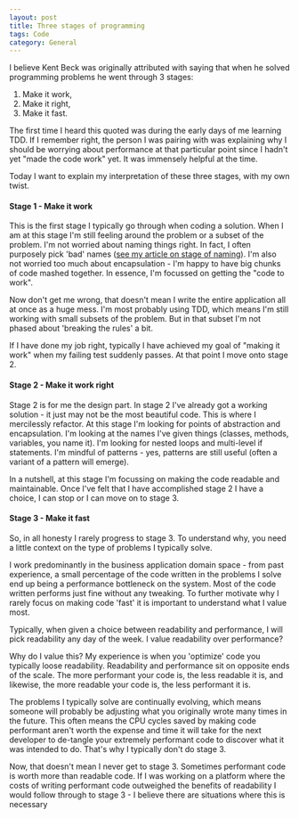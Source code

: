 ```yaml
---
layout: post
title: Three stages of programming
tags: Code
category: General
---
```


I believe Kent Beck was originally attributed with saying that when he solved programming problems he went through 3 stages:

1) Make it work,  
2) Make it right,  
3) Make it fast.  


The first time I heard this quoted was during the early days of me learning TDD. If I remember right, the person I was pairing with was explaining why I should be worrying about performance at that particular point since I hadn't yet "made the code work" yet. It was immensely helpful at the time.

Today I want to explain my interpretation of these three stages, with my own twist.

#### Stage 1 - Make it work 

This is the first stage I typically go through when coding a solution. When I am at this stage I'm still feeling around the problem or a subset of the problem. I'm not worried about naming things right. In fact, I often purposely pick 'bad' names ([see my article on stage of naming](http://blog.markpearl.co.za/Four-Stages-Of-Naming)). I'm also not worried too much about encapsulation - I'm happy to have big chunks of code mashed together. In essence, I'm focussed on getting the "code to work".

Now don't get me wrong, that doesn't mean I write the entire application all at once as a huge mess. I'm most probably using TDD, which means I'm still working with small subsets of the problem. But in that subset I'm not phased about 'breaking the rules' a bit.

If I have done my job right, typically I have achieved my goal of "making it work" when my failing test suddenly passes. At that point I move onto stage 2.

#### Stage 2 - Make it work right

Stage 2 is for me the design part. In stage 2 I've already got a working solution - it just may not be the most beautiful code. This is where I mercilessly refactor. At this stage I'm looking for points of abstraction and encapsulation. I'm looking at the names I've given things (classes, methods, variables, you name it). I'm looking for nested loops and multi-level if statements. I'm mindful of patterns - yes, patterns are still useful (often a variant of a pattern will emerge).

In a nutshell, at this stage I'm focussing on making the code readable and maintainable. Once I've felt that I have accomplished stage 2 I have a choice, I can stop or I can move on to stage 3.

#### Stage 3 - Make it fast

So, in all honesty I rarely progress to stage 3. To understand why, you need a little context on the type of problems I typically solve. 

I work predominantly in the business application domain space - from past experience, a small percentage of the code written in the problems I solve end up being a performance bottleneck on the system. Most of the code written performs just fine without any tweaking. To further motivate why I rarely focus on making code 'fast' it is important to understand what I value most. 

Typically, when given a choice between readability and performance, I will pick readability any day of the week. I value readability over performance?

Why do I value this? My experience is when you 'optimize' code you typically loose readability. Readability and performance sit on opposite ends of the scale. The more performant your code is, the less readable it is, and likewise, the more readable your code is, the less performant it is. 

The problems I typically solve are continually evolving, which means someone will probably be adjusting what you originally wrote many times in the future. This often means the CPU cycles saved by making code performant aren't worth the expense and time it will take for the next developer to de-tangle your extremely performant code to discover what it was intended to do. That's why I typically don't do stage 3.

Now, that doesn't mean I never get to stage 3. Sometimes performant code is worth more than readable code. If I was working on a platform where the costs of writing performant code outweighed the benefits of readability I would follow through to stage 3 - I believe there are situations where this is necessary
